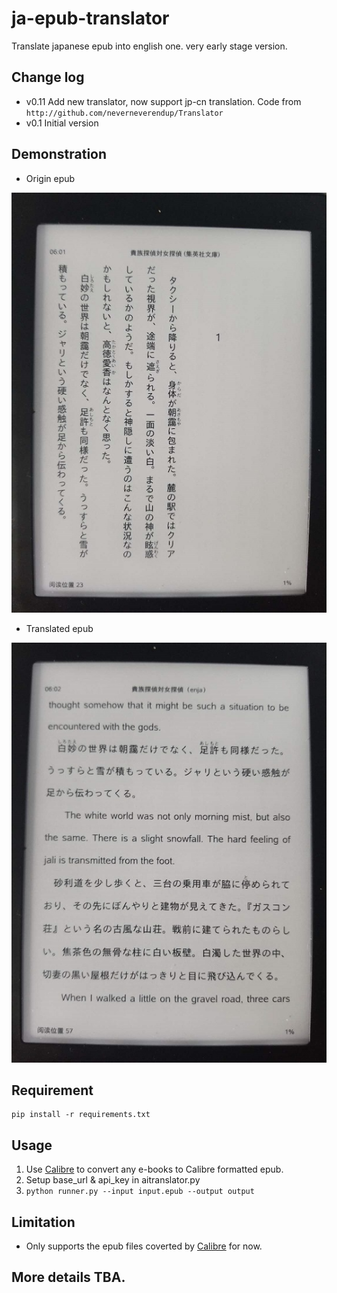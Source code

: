# ja-epub-translator
Translate japanese epub into english one.
very early stage version.

Change log
--
* v0.11 Add new translator, now support jp-cn translation. Code from `http://github.com/neverneverendup/Translator`
* v0.1  Initial version

Demonstration 
--
- Origin epub

![avatar](res/ja.jpg)

- Translated epub

![avatar](res/enja.jpg)


Requirement
--
```
pip install -r requirements.txt

```

Usage
--
1.  Use [Calibre](https://calibre-ebook.com/) to convert any e-books to Calibre formatted epub.
2.  Setup base_url & api_key in aitranslator.py
3. `python runner.py --input input.epub --output output`


Limitation
--
- Only supports the epub files coverted by [Calibre](https://calibre-ebook.com/) for now.

More details TBA.
--
